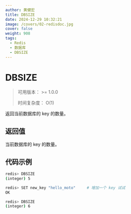 ```yaml
---
author: 黄健宏
title: DBSIZE
date: 2024-12-29 10:32:21
image: /covers/02-redisdoc.jpg
cover: false
weight: 908
tags:
  - Redis
  - 数据库
  - DBSIZE
---
```


# DBSIZE

> 可用版本： >= 1.0.0
> 
> 时间复杂度： O(1)

返回当前数据库的 key 的数量。

## 返回值

当前数据库的 key 的数量。

## 代码示例

```bash
redis> DBSIZE
(integer) 5

redis> SET new_key "hello_moto"     # 增加一个 key 试试
OK

redis> DBSIZE
(integer) 6
```